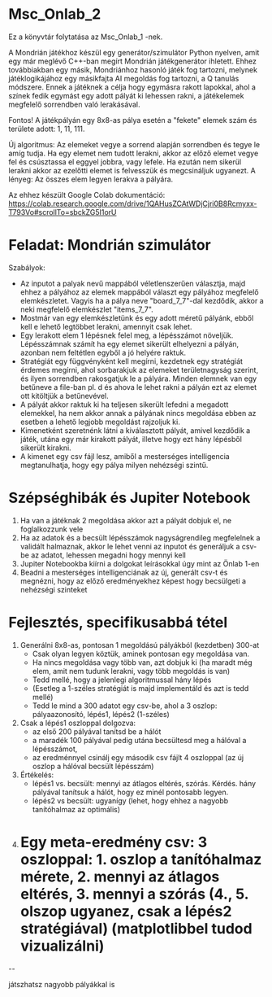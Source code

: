 # Msc_Onlab_2
Ez a könyvtár folytatása az Msc_Onlab_1 -nek. 

A Mondrián játékhoz készül egy generátor/szimulátor Python nyelven, amit egy már meglévő C++-ban megírt Mondrián játékgenerátor ihletett. 
Ehhez továbbiakban egy másik, Mondriánhoz hasonló játék fog tartozni, melynek játéklogikájához egy másikfajta AI megoldás fog tartozni, a Q tanulás módszere. 
Ennek a játéknek a célja hogy egymásra rakott lapokkal, ahol a színek fedik egymást egy adott pályát ki lehessen rakni, a játékelemek megfelelő sorrendben való lerakásával.

Fontos! A játékpályán egy 8x8-as pálya esetén a "fekete" elemek szám és területe adott: 1, 11, 111.

Új algoritmus: Az elemeket vegye a sorrend alapján sorrendben és tegye le amíg tudja. Ha egy elemet nem tudott lerakni, akkor az előző elemet vegye fel és csúsztassa el eggyel jobbra, vagy lefele. Ha ezután nem sikerül lerakni akkor az ezelőtti elemet is felvesszük és megcsináljuk ugyanezt. A lényeg: Az összes elem legyen lerakva a pályára.

Az ehhez készült Google Colab dokumentáció: https://colab.research.google.com/drive/1QAHusZCAtWDjCjri0B8Rcmyxx-T793Vo#scrollTo=sbckZG5I1orU

# Feladat: Mondrián szimulátor

Szabályok:
 - Az inputot a palyak nevű mappából véletlenszerűen választja, majd ehhez a pályához az elemek mappából választ egy pályához megfelelő elemkészletet. Vagyis ha a pálya neve "board_7_7"-dal kezdődik, akkor a neki megfelelő elemkészlet "items_7_7".
 - Mostmár van egy elemkészletünk és egy adott méretű pályánk, ebből kell e lehető legtöbbet lerakni, amennyit csak lehet.
 - Egy lerakott elem 1 lépésnek felel meg, a lépésszámot növeljük. Lépésszámnak számít ha egy elemet sikerült elhelyezni a pályán, azonban nem feltétlen egyből a jó helyére raktuk.
 - Stratégiát egy függvényként kell megírni, kezdetnek egy stratégiát érdemes megírni, ahol sorbarakjuk az elemeket területnagyság szerint, és ilyen sorrendben rakosgatjuk le a pályára. Minden elemnek van egy betűneve a file-ban pl. d és ahova le lehet rakni a pályán ezt az elemet ott kitöltjük a betűnevével.
 - A pályát akkor raktuk ki ha teljesen sikerült lefedni a megadott elemekkel, ha nem akkor annak a pályának nincs megoldása ebben az esetben a lehető legjobb megoldást rajzoljuk ki.
 - Kimenetként szeretnénk látni a kiválasztott pályát, amivel kezdődik a játék, utána egy már kirakott pályát, illetve hogy ezt hány lépésből sikerült kirakni.
 - A kimenet egy csv fájl lesz, amiből a mesterséges intelligencia megtanulhatja, hogy egy pálya milyen nehézségi szintű.
   

# Szépséghibák és Jupiter Notebook

1. Ha van a játéknak 2 megoldása akkor azt a pályát dobjuk el, ne foglalkozzunk vele
2. Ha az adatok és a becsült lépésszámok nagyságrendileg megfelelnek a validált halmaznak, akkor le lehet venni az inputot és generáljuk a csv-be az adatot, lehessen megadni hogy mennyi kell
3. Jupiter Notebookba kiírni a dolgokat leírásokkal úgy mint az Önlab 1-en
4. Beadni a mesterséges intelligenciának az új, generált csv-t és megnézni, hogy az előző eredményekhez képest hogy becsülgeti a nehézségi szinteket

# Fejlesztés, specifikusabbá tétel
1. Generálni 8x8-as, pontosan 1 megoldású pályákból (kezdetben) 300-at
   - Csak olyan legyen köztük, aminek pontosan egy megoldása van.
   - Ha nincs megoldása vagy több van, azt dobjuk ki (ha maradt még elem, amit nem tudunk lerakni, vagy több megoldás is van)
   - Tedd mellé, hogy a jelenlegi algoritmussal hány lépés
   - (Esetleg a 1-széles stratégiát is majd implementáld és azt is tedd mellé)
   - Tedd le mind a 300 adatot egy csv-be, ahol a 3 oszlop: pályaazonosító, lépés1, lépés2 (1-széles)
2. Csak a lépés1 oszloppal dolgozva:
   - az első 200 pályával tanítsd be a hálót
   - a maradék 100 pályával pedig utána becsültesd meg a hálóval a lépésszámot,
   - az eredménnyel csinálj egy második csv fájlt 4 oszloppal (az új oszlop a hálóval becsült lépésszám)
3. Értékelés:
   - lépés1 vs. becsült: mennyi az átlagos eltérés, szórás. Kérdés. hány pályával tanítsuk a hálót, hogy ez minél pontosabb legyen.
   - lépés2 vs becsült: ugyanígy (lehet, hogy ehhez a nagyobb tanítóhalmaz az optimális)
4. # Egy meta-eredmény csv: 3 oszloppal: 1. oszlop a tanítóhalmaz mérete, 2. mennyi az átlagos eltérés, 3. mennyi a szórás (4., 5. olszop ugyanez, csak a lépés2  stratégiával) (matplotlibbel tudod vizualizálni)
--

játszhatsz nagyobb pályákkal is
